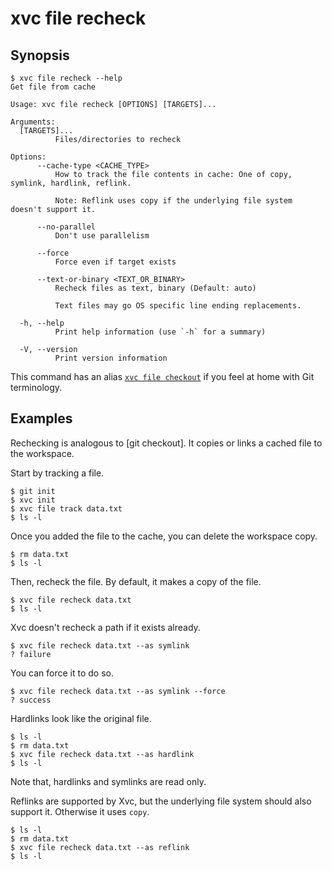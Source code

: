 # xvc file recheck

## Synopsis

```console
$ xvc file recheck --help
Get file from cache

Usage: xvc file recheck [OPTIONS] [TARGETS]...

Arguments:
  [TARGETS]...
          Files/directories to recheck

Options:
      --cache-type <CACHE_TYPE>
          How to track the file contents in cache: One of copy, symlink, hardlink, reflink.
          
          Note: Reflink uses copy if the underlying file system doesn't support it.

      --no-parallel
          Don't use parallelism

      --force
          Force even if target exists

      --text-or-binary <TEXT_OR_BINARY>
          Recheck files as text, binary (Default: auto)
          
          Text files may go OS specific line ending replacements.

  -h, --help
          Print help information (use `-h` for a summary)

  -V, --version
          Print version information
```


This command has an alias [`xvc file checkout`](/ref/xvc-file-checkout.md) if you feel at home with Git terminology.

## Examples

Rechecking is analogous to [git checkout]. 
It copies or links a cached file to the workspace. 


Start by tracking a file. 

```console
$ git init
$ xvc init
$ xvc file track data.txt
$ ls -l
```

Once you added the file to the cache, you can delete the workspace copy.


```console
$ rm data.txt
$ ls -l
```

Then, recheck the file. By default, it makes a copy of the file.

```console
$ xvc file recheck data.txt
$ ls -l
```

Xvc doesn't recheck a path if it exists already.

```console
$ xvc file recheck data.txt --as symlink
? failure
```

You can force it to do so.

```console
$ xvc file recheck data.txt --as symlink --force
? success
```

Hardlinks look like the original file. 

```console
$ ls -l
$ rm data.txt
$ xvc file recheck data.txt --as hardlink
$ ls -l
```

Note that, hardlinks and symlinks are read only. 

Reflinks are supported by Xvc, but the underlying file system should also support it. 
Otherwise it uses `copy`. 

```console
$ ls -l
$ rm data.txt
$ xvc file recheck data.txt --as reflink
$ ls -l
```
